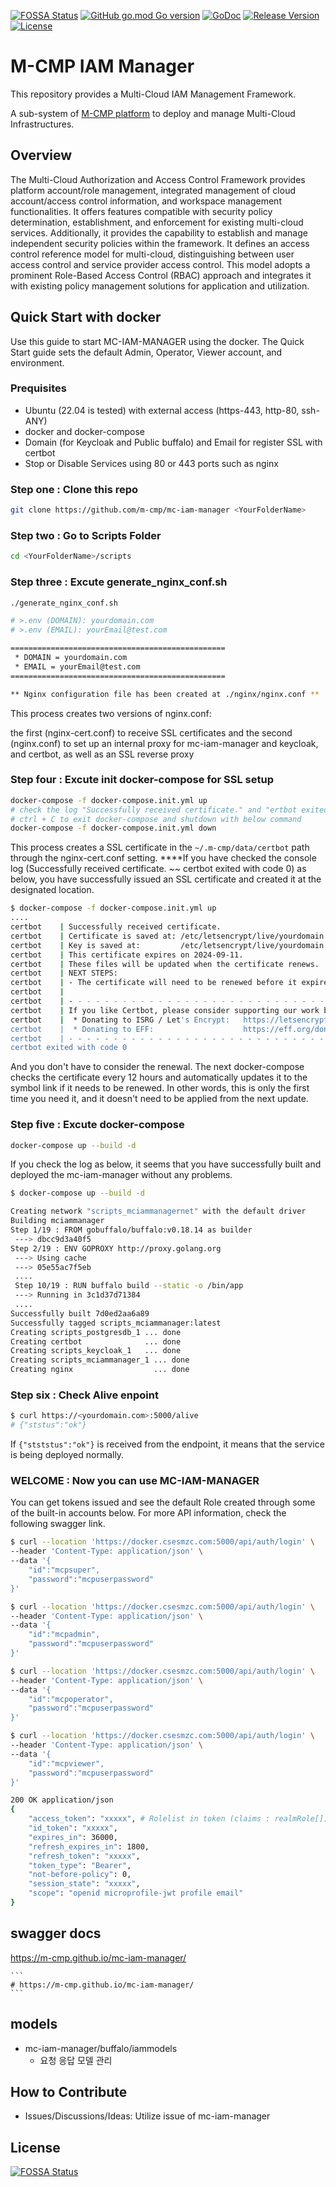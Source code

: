 [![FOSSA Status](https://app.fossa.com/api/projects/git%2Bgithub.com%2Fm-cmp%2Fmc-iam-manager.svg?type=shield)](https://app.fossa.com/projects/git%2Bgithub.com%2Fm-cmp%2Fmc-iam-manager?ref=badge_shield)
[![GitHub go.mod Go version](https://img.shields.io/github/go-mod/go-version/m-cmp/mc-iam-manager?label=go.mod)](https://github.com/m-cmp/mc-iam-manager/blob/master/go.mod)
[![GoDoc](https://godoc.org/github.com/m-cmp/mc-iam-manager?status.svg)](https://pkg.go.dev/github.com/m-cmp/mc-iam-manager@master)
[![Release Version](https://img.shields.io/github/v/release/m-cmp/mc-iam-manager)](https://github.com/m-cmp/mc-iam-manager/releases)
[![License](https://img.shields.io/badge/License-Apache%202.0-blue.svg)](https://github.com/m-cmp/mc-iam-manager/blob/master/LICENSE)

# M-CMP IAM Manager

This repository provides a Multi-Cloud IAM Management Framework.

A sub-system of [M-CMP platform](https://github.com/m-cmp/docs/tree/main) to deploy and manage Multi-Cloud Infrastructures.

## Overview

The Multi-Cloud Authorization and Access Control Framework provides platform account/role management, integrated management of cloud account/access control information, and workspace management functionalities. It offers features compatible with security policy determination, establishment, and enforcement for existing multi-cloud services. Additionally, it provides the capability to establish and manage independent security policies within the framework.
It defines an access control reference model for multi-cloud, distinguishing between user access control and service provider access control. This model adopts a prominent Role-Based Access Control (RBAC) approach and integrates it with existing policy management solutions for application and utilization.

## Quick Start with docker

Use this guide to start MC-IAM-MANAGER using the docker. The Quick Start guide sets the default Admin, Operator, Viewer account, and environment.

### Prequisites

- Ubuntu (22.04 is tested) with external access (https-443, http-80, ssh-ANY)
- docker and docker-compose
- Domain (for Keycloak and Public buffalo) and Email for register SSL with certbot
- Stop or Disable Services using 80 or 443 ports such as nginx

### Step one : Clone this repo

```bash
git clone https://github.com/m-cmp/mc-iam-manager <YourFolderName>
```

### Step two : Go to Scripts Folder

```bash
cd <YourFolderName>/scripts
```

### Step three : Excute generate_nginx_conf.sh

```bash
./generate_nginx_conf.sh

# >.env (DOMAIN): yourdomain.com
# >.env (EMAIL): yourEmail@test.com

================================================
 * DOMAIN = yourdomain.com
 * EMAIL = yourEmail@test.com
================================================

** Nginx configuration file has been created at ./nginx/nginx.conf **
```

This process creates two versions of nginx.conf:

the first (nginx-cert.conf) to receive SSL certificates and the second (nginx.conf) to set up an internal proxy for mc-iam-manager and keycloak, and certbot, as well as an SSL reverse proxy

### Step four : Excute init docker-compose for SSL setup

```bash
docker-compose -f docker-compose.init.yml up
# check the log "Successfully received certificate." and "ertbot exited with code 0"
# ctrl + C to exit docker-compose and shutdown with below command
docker-compose -f docker-compose.init.yml down
```

This process creates a SSL certificate in the `~/.m-cmp/data/certbot` path through the nginx-cert.conf setting.  ****If you have checked the console log (Successfully received certificate. ~~ certbot exited with code 0) as below, you have successfully issued an SSL certificate and created it at the designated location.

```bash
$ docker-compose -f docker-compose.init.yml up
....
certbot    | Successfully received certificate.
certbot    | Certificate is saved at: /etc/letsencrypt/live/yourdomain.com/fullchain.pem
certbot    | Key is saved at:         /etc/letsencrypt/live/yourdomain.com/privkey.pem
certbot    | This certificate expires on 2024-09-11.
certbot    | These files will be updated when the certificate renews.
certbot    | NEXT STEPS:
certbot    | - The certificate will need to be renewed before it expires. Certbot can automatically renew the certificate in the background, but you may need to take steps to enable that functionality. See https://certbot.org/renewal-setup for instructions.
certbot    | 
certbot    | - - - - - - - - - - - - - - - - - - - - - - - - - - - - - - - - - - - - - - - -
certbot    | If you like Certbot, please consider supporting our work by:
certbot    |  * Donating to ISRG / Let's Encrypt:   https://letsencrypt.org/donate
certbot    |  * Donating to EFF:                    https://eff.org/donate-le
certbot    | - - - - - - - - - - - - - - - - - - - - - - - - - - - - - - - - - - - - - - - -
certbot exited with code 0
```

And you don't have to consider the renewal. The next docker-compose checks the certificate every 12 hours and automatically updates it to the symbol link if it needs to be renewed. In other words, this is only the first time you need it, and it doesn't need to be applied from the next update.

### Step five : Excute docker-compose

```bash
docker-compose up --build -d
```

If you check the log as below, it seems that you have successfully built and deployed the mc-iam-manager without any problems.

```bash
$ docker-compose up --build -d

Creating network "scripts_mciammanagernet" with the default driver
Building mciammanager
Step 1/19 : FROM gobuffalo/buffalo:v0.18.14 as builder
 ---> dbcc9d3a40f5
Step 2/19 : ENV GOPROXY http://proxy.golang.org
 ---> Using cache
 ---> 05e55ac7f5eb
 ....
 Step 10/19 : RUN buffalo build --static -o /bin/app
 ---> Running in 3c1d37d71384
 ....
Successfully built 7d0ed2aa6a89
Successfully tagged scripts_mciammanager:latest
Creating scripts_postgresdb_1 ... done
Creating certbot              ... done
Creating scripts_keycloak_1   ... done
Creating scripts_mciammanager_1 ... done
Creating nginx                  ... done
```

### Step six : Check Alive enpoint

```bash
$ curl https://<yourdomain.com>:5000/alive
# {"ststus":"ok"}
```

If `{"stststus":"ok"}` is received from the endpoint, it means that the service is being deployed normally.

### WELCOME : Now you can use MC-IAM-MANAGER

You can get tokens issued and see the default Role created through some of the built-in accounts below. For more API information, check the following swagger link.

```bash
$ curl --location 'https://docker.csesmzc.com:5000/api/auth/login' \
--header 'Content-Type: application/json' \
--data '{
    "id":"mcpsuper",
    "password":"mcpuserpassword"
}'

$ curl --location 'https://docker.csesmzc.com:5000/api/auth/login' \
--header 'Content-Type: application/json' \
--data '{
    "id":"mcpadmin",
    "password":"mcpuserpassword"
}'

$ curl --location 'https://docker.csesmzc.com:5000/api/auth/login' \
--header 'Content-Type: application/json' \
--data '{
    "id":"mcpoperator",
    "password":"mcpuserpassword"
}'

$ curl --location 'https://docker.csesmzc.com:5000/api/auth/login' \
--header 'Content-Type: application/json' \
--data '{
    "id":"mcpviewer",
    "password":"mcpuserpassword"
}'

200 OK application/json
{
    "access_token": "xxxxx", # Rolelist in token (claims : realmRole[])
    "id_token": "xxxxx",
    "expires_in": 36000,
    "refresh_expires_in": 1800,
    "refresh_token": "xxxxx",
    "token_type": "Bearer",
    "not-before-policy": 0,
    "session_state": "xxxxx",
    "scope": "openid microprofile-jwt profile email"
}
```



## swagger docs
https://m-cmp.github.io/mc-iam-manager/

    ```
    # https://m-cmp.github.io/mc-iam-manager/
    ```

## models
- mc-iam-manager/buffalo/iammodels
  - 요청 응답 모델 관리

## How to Contribute
- Issues/Discussions/Ideas: Utilize issue of mc-iam-manager


## License
[![FOSSA Status](https://app.fossa.com/api/projects/git%2Bgithub.com%2Fm-cmp%2Fmc-iam-manager.svg?type=large)](https://app.fossa.com/projects/git%2Bgithub.com%2Fm-cmp%2Fmc-iam-manager?ref=badge_large)


